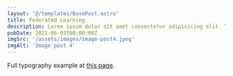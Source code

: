 ```yaml
---
layout: '@/templates/BasePost.astro'
title: Federated Learning
description: Lorem ipsum dolor sit amet consectetur adipisicing elit. Tenetur vero esse non molestias eos excepturi.
pubDate: 2022-06-03T00:00:00Z
imgSrc: '/assets/images/image-post4.jpeg'
imgAlt: 'Image post 4'
---
```


Full typography example at [this page](../sixth-post/).
